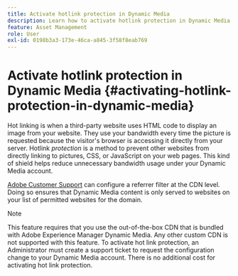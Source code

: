 ```yaml
---
title: Activate hotlink protection in Dynamic Media
description: Learn how to activate hotlink protection in Dynamic Media.
feature: Asset Management
role: User
exl-id: 0198b3a3-173e-46ca-a845-3f58f8eab769
---
```

# Activate hotlink protection in Dynamic Media {#activating-hotlink-protection-in-dynamic-media}

Hot linking is when a third-party website uses HTML code to display an image from your website. They use your bandwidth every time the picture is requested because the visitor's browser is accessing it directly from your server. Hotlink *protection* is a method to prevent other websites from directly linking to pictures, CSS, or JavaScript on your web pages. This kind of shield helps reduce unnecessary bandwidth usage under your Dynamic Media account.

[Adobe Customer Support](https://experienceleague.adobe.com/?support-solution=Experience+Manager#home) can configure a referrer filter at the CDN level. Doing so ensures that Dynamic Media content is only served to websites on your list of permitted websites for the domain.

>[!NOTE]
>
>This feature requires that you use the out-of-the-box CDN that is bundled with Adobe Experience Manager Dynamic Media. Any other custom CDN is not supported with this feature. To activate hot link protection, an Administrator must create a support ticket to request the configuration change to your Dynamic Media account. There is no additional cost for activating hot link protection.
